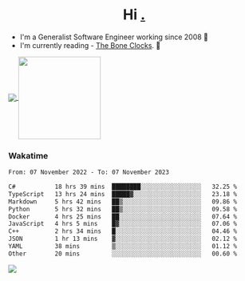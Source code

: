 <h1 align="center">Hi <a href="https://www.hackerrank.com/erasmosaraujo">.</a></h1>
 
- I'm a Generalist Software Engineer working  since 2008 🚀
- I'm currently reading - <a href="https://www.amazon.ca/Bone-Clocks-David-Mitchell/dp/0340921625">The Bone Clocks</a>. 📘
  
<p align="left">
  <a href="https://github.com/erasmosoares/github-readme-stats">
    <img
      align="center"
      src="https://github-readme-stats.vercel.app/api/top-langs/?username=erasmosoares&theme=radical&layout=compact"
    />
  </a>
  <a href="https://github.com/erasmosoares/github-readme-stats">
    <img
      align="center"
      height="165"
      src="https://github-readme-stats.vercel.app/api?username=erasmosoares&theme=radical&count_private=true&show_icons=true&custom_title=Github%20Status&hide=issues"
    />
  </a>
</p>

<!--
 ### Repo 
 
<p align="left">
 <a href="https://github.com/erasmosoares/github-readme-stats">
    <img
      align="center"
      height="165"
      src="https://github-readme-stats.vercel.app/api/pin?username=erasmosoares&repo=sample-node&title_color=fff&icon_color=f9f9f9&text_color=9f9f9f&bg_color=151515"
    />
  </a>
  <a href="https://github.com/erasmosoares/github-readme-stats">
    <img
      align="center"
      height="165"
      src="https://github-readme-stats.vercel.app/api/pin?username=erasmosoares&repo=sample-node&title_color=fff&icon_color=f9f9f9&text_color=9f9f9f&bg_color=151515"
    />
  </a>
</p>
-->

 ### Wakatime 

<!--START_SECTION:waka-->

```txt
From: 07 November 2022 - To: 07 November 2023

C#           18 hrs 39 mins  ████████░░░░░░░░░░░░░░░░░   32.25 %
TypeScript   13 hrs 24 mins  █████▓░░░░░░░░░░░░░░░░░░░   23.18 %
Markdown     5 hrs 42 mins   ██▒░░░░░░░░░░░░░░░░░░░░░░   09.86 %
Python       5 hrs 32 mins   ██▒░░░░░░░░░░░░░░░░░░░░░░   09.58 %
Docker       4 hrs 25 mins   ██░░░░░░░░░░░░░░░░░░░░░░░   07.64 %
JavaScript   4 hrs 5 mins    █▓░░░░░░░░░░░░░░░░░░░░░░░   07.06 %
C++          2 hrs 34 mins   █░░░░░░░░░░░░░░░░░░░░░░░░   04.46 %
JSON         1 hr 13 mins    ▓░░░░░░░░░░░░░░░░░░░░░░░░   02.12 %
YAML         38 mins         ▒░░░░░░░░░░░░░░░░░░░░░░░░   01.12 %
Other        20 mins         ░░░░░░░░░░░░░░░░░░░░░░░░░   00.60 %
```

<!--END_SECTION:waka-->

![](https://komarev.com/ghpvc/?username=erasmosoares&color=brightgreen)
